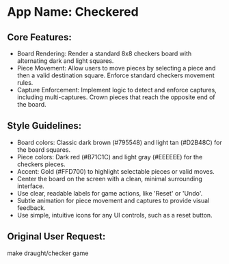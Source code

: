 # **App Name**: Checkered

## Core Features:

- Board Rendering: Render a standard 8x8 checkers board with alternating dark and light squares.
- Piece Movement: Allow users to move pieces by selecting a piece and then a valid destination square. Enforce standard checkers movement rules.
- Capture Enforcement: Implement logic to detect and enforce captures, including multi-captures.  Crown pieces that reach the opposite end of the board.

## Style Guidelines:

- Board colors: Classic dark brown (#795548) and light tan (#D2B48C) for the board squares.
- Piece colors: Dark red (#B71C1C) and light gray (#EEEEEE) for the checkers pieces.
- Accent: Gold (#FFD700) to highlight selectable pieces or valid moves.
- Center the board on the screen with a clean, minimal surrounding interface.
- Use clear, readable labels for game actions, like 'Reset' or 'Undo'.
- Subtle animation for piece movement and captures to provide visual feedback.
- Use simple, intuitive icons for any UI controls, such as a reset button.

## Original User Request:
make draught/checker game
  